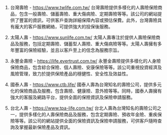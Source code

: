 

1. 台灣壽險 - https://www.twlife.com.tw/
台灣壽險提供多樣化的人壽險保險商品，包含一般壽險、儲蓄壽險、重大傷病險、定期壽險等等。該公司的網站提供了豐富的資訊，可供客戶查詢詳細保障內容或預估保費。此外，台灣壽險具有龐大的客戶服務網絡，可提供強大的投保後服務。

2. 太陽人壽 - https://www.sunlife.com.tw/
太陽人壽專注於提供人壽險保險商品及服務，包括定期壽險、儲蓄型人壽險、重大傷病險等等。太陽人壽擁有多年豐富的保險經驗，並且以客戶至上的信念為服務宗旨。

3. 永豐金壽險 - https://life.evertrust.com.tw/
永豐金壽險提供多樣化的人身險保險商品，包含綜合保險、個人壽險、安康保險等等。該公司重視投資經濟及風險管理，致力於提供保險產品的穩健性、安全性及效益性。

4. 國泰人壽 - https://www.ctb.life/
國泰人壽為台灣知名的壽險公司，提供多元化的保險商品及服務，包含壽險、健康險、意外險等等。同時，國泰人壽擁有強大的客服及網路平台，提供全面的保險資訊及保險申請服務。

5. 台北人壽 - https://www.tpa-life.com.tw/
台北人壽為台灣知名的壽險公司之一，提供多樣化的人壽保險商品及服務，包含定期壽險、預收年金險、重疾保險等等。該公司的網站提供全面的保險資訊及保險申請服務，可供客戶隨時查詢及掌握最新保險產品及資訊。